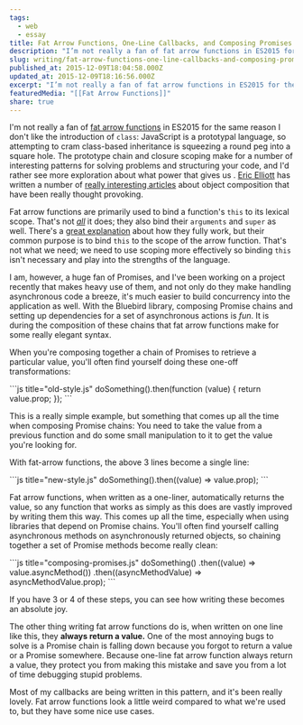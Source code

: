 ```yaml
---
tags:
  - web
  - essay
title: Fat Arrow Functions, One-Line Callbacks, and Composing Promises
description: "I’m not really a fan of fat arrow functions in ES2015 for the same reason I don’t like the introduction of class: JavaScript is a prototypal language, so attempting to cram class-based inheritance is squeezing a round peg into a square hole. The prototype chain and closure scoping make for a number of interesting patterns \\[…]"
slug: writing/fat-arrow-functions-one-line-callbacks-and-composing-promises
published_at: 2015-12-09T18:04:58.000Z
updated_at: 2015-12-09T18:16:56.000Z
excerpt: "I’m not really a fan of fat arrow functions in ES2015 for the same reason I don’t like the introduction of class: JavaScript is a prototypal language, so attempting to cram class-based inheritance is squeezing a round peg into a square hole. The prototype chain and closure scoping make for a number of interesting patterns \\[…]"
featuredMedia: "[[Fat Arrow Functions]]"
share: true
---
```


I'm not really a fan of [fat arrow functions](https://developer.mozilla.org/en-US/docs/Web/JavaScript/Reference/Functions/Arrow_functions) in ES2015 for the same reason I don't like the introduction of `class`: JavaScript is a prototypal language, so attempting to cram class-based inheritance is squeezing a round peg into a square hole. The prototype chain and closure scoping make for a number of interesting patterns for solving problems and structuring your code, and I'd rather see more exploration about what power that gives us . [Eric Elliott](https://vimeo.com/69255635) has written a number of [really interesting articles](https://medium.com/javascript-scene/common-misconceptions-about-inheritance-in-javascript-d5d9bab29b0a) about object composition that have been really thought provoking.

Fat arrow functions are primarily used to bind a function's `this` to its lexical scope. That's not _[all](https://github.com/getify/You-Dont-Know-JS/issues/513)_ it does; they also bind their `arguments` and `super` as well. There's a [great explanation](http://blog.getify.com/arrow-this/) about how they fully work, but their common purpose is to bind `this` to the scope of the arrow function. That's not what we need; we need to use scoping more effectively so binding `this` isn't necessary and play into the strengths of the language.

I am, however, a huge fan of Promises, and I've been working on a project recently that makes heavy use of them, and not only do they make handling asynchronous code a breeze, it's much easier to build concurrency into the application as well. With the Bluebird library, composing Promise chains and setting up dependencies for a set of asynchronous actions is _fun_. It is during the composition of these chains that fat arrow functions make for some really elegant syntax.

When you're composing together a chain of Promises to retrieve a particular value, you'll often find yourself doing these one-off transformations:

<InternalEmbed title="gistpens/fat-arrow-functions-one-line-callbacks-and-composing-promises" url="/vault/gistpens/fat-arrow-functions-one-line-callbacks-and-composing-promises.md">
```js title="old-style.js"
doSomething().then(function (value) {
  return value.prop;
});
```
</InternalEmbed>

This is a really simple example, but something that comes up all the time when composing Promise chains: You need to take the value from a previous function and do some small manipulation to it to get the value you're looking for.

With fat-arrow functions, the above 3 lines become a single line:

<InternalEmbed title="gistpens/fat-arrow-functions-one-line-callbacks-and-composing-promises" url="/vault/gistpens/fat-arrow-functions-one-line-callbacks-and-composing-promises.md">
```js title="new-style.js"
doSomething().then((value) => value.prop);
```
</InternalEmbed>

Fat arrow functions, when written as a one-liner, automatically returns the value, so any function that works as simply as this does are vastly improved by writing them this way. This comes up all the time, especially when using libraries that depend on Promise chains. You'll often find yourself calling asynchronous methods on asynchronously returned objects, so chaining together a set of Promise methods become really clean:

<InternalEmbed title="gistpens/fat-arrow-functions-one-line-callbacks-and-composing-promises" url="/vault/gistpens/fat-arrow-functions-one-line-callbacks-and-composing-promises.md">
```js title="composing-promises.js"
doSomething()
  .then((value) => value.asyncMethod())
  .then((asyncMethodValue) => asyncMethodValue.prop);
```
</InternalEmbed>

If you have 3 or 4 of these steps, you can see how writing these becomes an absolute joy.

The other thing writing fat arrow functions do is, when written on one line like this, they **always return a value.** One of the most annoying bugs to solve is a Promise chain is falling down because you forgot to return a value or a Promise somewhere. Because one-line fat arrow function always return a value, they protect you from making this mistake and save you from a lot of time debugging stupid problems.

Most of my callbacks are being written in this pattern, and it's been really lovely. Fat arrow functions look a little weird compared to what we're used to, but they have some nice use cases.
